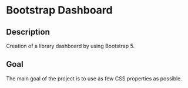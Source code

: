 # Bootstrap Dashboard

## Description 

Creation of a library dashboard by using Bootstrap 5.

## Goal

The main goal of the project is to use as few CSS properties as possible.